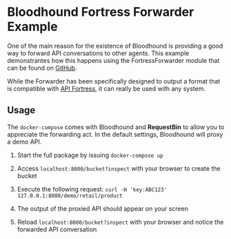 # Bloodhound Fortress Forwarder Example

One of the main reason for the existence of Bloodhound is providing a good way to forward API conversations to other agents.
This example demonstrantes how this happens using the FortressForwarder module that can be found on [GitHub](https://github.com/apifortress/bloodhound-modules/tree/master/fortress-forwarder).

While the Forwarder has been specifically designed to output a format that is compatible with [API Fortress](https://apifortress.com),
it can really be used with any system.

## Usage

The `docker-compose` comes with Bloodhound and **RequestBin** to allow you to appreciate the forwarding act.
In the default settings, Bloodhound will proxy a demo API.

1. Start the full package by issuing `docker-compose up`

2. Access `localhost:8000/bucket?inspect` with your browser to create the bucket

3. Execute the following request: `curl -H 'key:ABC123' 127.0.0.1:8080/demo/retail/product`

4. The output of the proxied API should appear on your screen

5. Reload `localhost:8000/bucket?inspect` with your browser and notice the forwarded API conversation